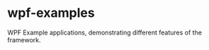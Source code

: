 wpf-examples
============

WPF Example applications, demonstrating different features of the framework.
